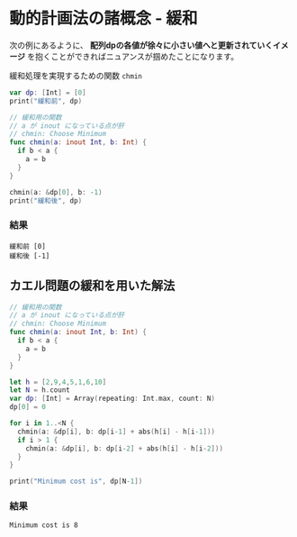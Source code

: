 # 動的計画法の諸概念 - 緩和

次の例にあるように、 **配列dpの各値が徐々に小さい値へと更新されていくイメージ**  を抱くことができればニュアンスが掴めたことになります。

緩和処理を実現するための関数 `chmin`
```swift
var dp: [Int] = [0]
print("緩和前", dp)

// 緩和用の関数
// a が inout になっている点が肝
// chmin: Choose Minimum
func chmin(a: inout Int, b: Int) {
  if b < a {
    a = b
  }
}

chmin(a: &dp[0], b: -1)
print("緩和後", dp)
```

### 結果

```shell
緩和前 [0]
緩和後 [-1]
```

## カエル問題の緩和を用いた解法

```swift
// 緩和用の関数
// a が inout になっている点が肝
// chmin: Choose Minimum
func chmin(a: inout Int, b: Int) {
  if b < a {
    a = b
  }
}

let h = [2,9,4,5,1,6,10]
let N = h.count
var dp: [Int] = Array(repeating: Int.max, count: N)
dp[0] = 0

for i in 1..<N {
  chmin(a: &dp[i], b: dp[i-1] + abs(h[i] - h[i-1]))
  if i > 1 {
    chmin(a: &dp[i], b: dp[i-2] + abs(h[i] - h[i-2]))
  }
}

print("Minimum cost is", dp[N-1])
```

### 結果

```shell
Minimum cost is 8
```
